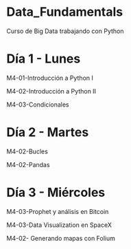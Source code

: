 # Data_Fundamentals
Curso de Big Data trabajando con Python

  # Día 1 - Lunes

M4-01-Introducción a Python I
  
M4-02-Introducción a Python II

M4-03-Condicionales

  # Día 2 - Martes
  
  M4-02-Bucles
  
  M4-02-Pandas

 # Día 3 - Miércoles
 
   M4-03-Prophet y análisis en Bitcoin

   M4-03-Data Visualization en SpaceX

   M4-02- Generando mapas con Folium

    

    

